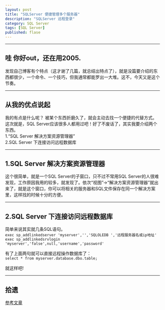 ```yaml
---
layout: post  
title: "SQLServer 便捷管理多个服务器"  
description: "SQLServer 远程登录"  
category: SQL Server
tags: [SQL Server]  
published: flase
---
```

 
------

## 哇 你好out，还在用2005. ##
发现自己博客有个特点（这才谢了几篇，就总结出特点了），就是没篇要介绍的东西都很少，一个命令、一个技巧，但我通常都能罗出一大堆。这不，今天又是这个节奏。

------

## 从我的优点说起 ##
我的有点是什么呢？ 被某个东西折磨久了，就会主动去找一个便捷的代替方式。这次就是，SQL Server应该很多人都用过吧！好了不废话了，其实我要介绍两个东西。  
		1.“SQL Server 解决方案资源管理器”   
		2.SQL Server 下连接访问远程数据库  

------

## 1.SQL Server 解决方案资源管理器 ##
这个很简单，就是一个SQL Server的子窗口，只不过不常用SQL Server的人很难发现，工作原因我用的较多，就发现了。依次“视图”->“解决方案资源管理器”就出来了，就是这个窗口，你可以将相关的服务器和SQL文件保存在同一个解决方案里，这样找的时候十分的方便。

------

## 2.SQL Server 下连接访问远程数据库 ##
简单来说其实就几条SQL语句。  
`exec sp_addlinkedserver 'myserver','','SQLOLEDB ','远程服务器名或ip地址'`
`exec sp_addlinkedsrvlogin 'myserver','false',null,'username','password'`

有了上面两句就可以直接远程操作数据库了：  
`select * from myserver.database.dbo.table;`

就这样吧!  

------

## 拾遗 ##
[参考文章](http://www.cnblogs.com/OpenCoder/archive/2010/03/18/1689321.html "参考文章")  
